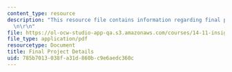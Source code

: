 ```yaml
---
content_type: resource
description: "This resource file contains information regarding final project details.\r\
  \n\r\n"
file: https://ol-ocw-studio-app-qa.s3.amazonaws.com/courses/14-11-insights-from-game-theory-into-social-behavior-fall-2013/785b7013038fa31d860bc9e6aedc360c_MIT14_11F13_Final_Pro_Details.pdf
file_type: application/pdf
resourcetype: Document
title: Final Project Details
uid: 785b7013-038f-a31d-860b-c9e6aedc360c
---
```

